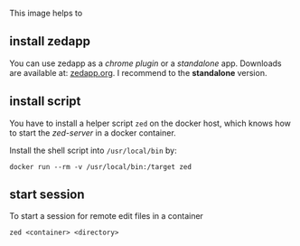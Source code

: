 This image helps to

## install zedapp

You can use zedapp as a *chrome plugin* or a *standalone* app. Downloads are
available at: [zedapp.org](http://zedapp.org/download/). I recommend to
the **standalone** version.

## install script

You have to install a helper script `zed` on the docker host, which knows how to
start the *zed-server* in a docker container.

Install the shell script into `/usr/local/bin` by:
```
docker run --rm -v /usr/local/bin:/target zed
```

## start session

To start a session for remote edit files in a container
```
zed <container> <directory>
```
